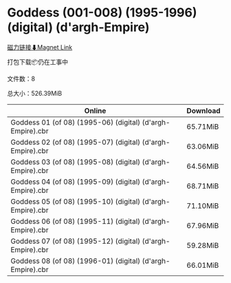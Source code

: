 # Goddess (001-008) (1995-1996) (digital) (d'argh-Empire)

[磁力链接⬇Magnet Link](magnet:?xt=urn:btih:3ec8b1a241839ac98ec0dc5248c9ad821e212540&dn=Goddess%20%28001-008%29%20%281995-1996%29%20%28digital%29%20%28d%27argh-Empire%29)

打包下载📦仍在工事中

文件数：8

总大小：526.39MiB

Online | Download
--- | ---
Goddess 01 (of 08) (1995-06) (digital) (d'argh-Empire).cbr | 65.71MiB
Goddess 02 (of 08) (1995-07) (digital) (d'argh-Empire).cbr | 63.06MiB
Goddess 03 (of 08) (1995-08) (digital) (d'argh-Empire).cbr | 64.56MiB
Goddess 04 (of 08) (1995-09) (digital) (d'argh-Empire).cbr | 68.71MiB
Goddess 05 (of 08) (1995-10) (digital) (d'argh-Empire).cbr | 71.10MiB
Goddess 06 (of 08) (1995-11) (digital) (d'argh-Empire).cbr | 67.96MiB
Goddess 07 (of 08) (1995-12) (digital) (d'argh-Empire).cbr | 59.28MiB
Goddess 08 (of 08) (1996-01) (digital) (d'argh-Empire).cbr | 66.01MiB
